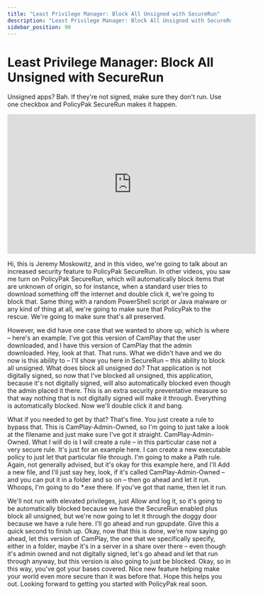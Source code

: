 ```yaml
---
title: "Least Privilege Manager: Block All Unsigned with SecureRun"
description: "Least Privilege Manager: Block All Unsigned with SecureRun"
sidebar_position: 90
---
```

# Least Privilege Manager: Block All Unsigned with SecureRun

Unsigned apps? Bah. If they're not signed, make sure they don't run. Use one checkbox and PolicyPak
SecureRun makes it happen.

<iframe width="560" height="315" src="https://www.youtube.com/embed/aComODiEzDk?si=zaDRzbz-w1tOueaC" title="YouTube video player" frameborder="0" allow="accelerometer; autoplay; clipboard-write; encrypted-media; gyroscope; picture-in-picture; web-share" referrerpolicy="strict-origin-when-cross-origin" allowfullscreen></iframe>

Hi, this is Jeremy Moskowitz, and in this video, we're going to talk about an increased security
feature to PolicyPak SecureRun. In other videos, you saw me turn on PolicyPak SecureRun, which will
automatically block items that are unknown of origin, so for instance, when a standard user tries to
download something off the internet and double click it, we're going to block that. Same thing with
a random PowerShell script or Java malware or any kind of thing at all, we're going to make sure
that PolicyPak to the rescue. We're going to make sure that's all preserved.

However, we did have one case that we wanted to shore up, which is where – here's an example. I've
got this version of CamPlay that the user downloaded, and I have this version of CamPlay that the
admin downloaded. Hey, look at that. That runs. What we didn't have and we do now is this ability to
– I'll show you here in SecureRun – this ability to block all unsigned. What does block all unsigned
do? That application is not digitally signed, so now that I've blocked all unsigned, this
application, because it's not digitally signed, will also automatically blocked even though the
admin placed it there. This is an extra security preventative measure so that way nothing that is
not digitally signed will make it through. Everything is automatically blocked. Now we'll double
click it and bang.

What if you needed to get by that? That's fine. You just create a rule to bypass that. This is
CamPlay-Admin-Owned, so I'm going to just take a look at the filename and just make sure I've got it
straight. CamPlay-Admin-Owned. What I will do is I will create a rule – in this particular case not
a very secure rule. It's just for an example here. I can create a new executable policy to just let
that particular file through. I'm going to make a Path rule. Again, not generally advised, but it's
okay for this example here, and I'll Add a new file, and I'll just say hey, look, if it's called
CamPlay-Admin-Owned – and you can put it in a folder and so on – then go ahead and let it run.
Whoops, I'm going to do \*.exe there. If you've got that name, then let it run.

We'll not run with elevated privileges, just Allow and log it, so it's going to be automatically
blocked because we have the SecureRun enabled plus block all unsigned, but we're now going to let it
through the doggy door because we have a rule here. I'll go ahead and run gpupdate. Give this a
quick second to finish up. Okay, now that this is done, we're now saying go ahead, let this version
of CamPlay, the one that we specifically specify, either in a folder, maybe it's in a server in a
share over there – even though it's admin owned and not digitally signed, let's go ahead and let
that run through anyway, but this version is also going to just be blocked. Okay, so in this way,
you've got your bases covered. Nice new feature helping make your world even more secure than it was
before that. Hope this helps you out. Looking forward to getting you started with PolicyPak real
soon.
